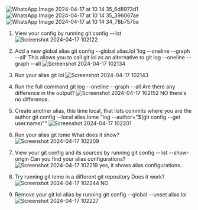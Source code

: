 ![WhatsApp Image 2024-04-17 at 10 14 35_6d8973d1](https://github.com/Sushantjha1236/22CSH-293-Group1-ST/assets/113833084/655dc479-8b67-4657-b77e-f50abe8b8e69)
![WhatsApp Image 2024-04-17 at 10 14 35_396067ae](https://github.com/Sushantjha1236/22CSH-293-Group1-ST/assets/113833084/eddfc09d-9896-4568-a30b-1afaa46ea746)
![WhatsApp Image 2024-04-17 at 10 14 34_78b7575e](https://github.com/Sushantjha1236/22CSH-293-Group1-ST/assets/113833084/14397b03-f104-4f43-a990-b98012368529)
1.	View your config by running git config --list
![Screenshot 2024-04-17 102122](https://github.com/Sushantjha1236/22CSH-293-Group1-ST/assets/113833084/523c8009-3502-43aa-b07f-2b5f00d356c3)

2.	Add a new global alias
git config --global alias.lol 'log --oneline --graph --all'
This allows you to call git lol as an alternative to git log --oneline --graph --all
![Screenshot 2024-04-17 102134](https://github.com/Sushantjha1236/22CSH-293-Group1-ST/assets/113833084/bea39306-61ad-4635-8bba-89a2747ed020)

3.	Run your alias git lol
   ![Screenshot 2024-04-17 102143](https://github.com/Sushantjha1236/22CSH-293-Group1-ST/assets/113833084/a880aa35-d67e-4e78-936e-8a5b721f8b54)

4.	Run the full command git log --oneline --graph --all
Are there any difference in the output?
![Screenshot 2024-04-17 102152](https://github.com/Sushantjha1236/22CSH-293-Group1-ST/assets/113833084/e280569b-3da7-4cc7-b236-286720bdafeb)
NO there's no difference.
5.	Create another alias, this time local, that lists commits where you are the author
git config --local alias.lome "log --author=\"$(git config --get user.name)\""
![Screenshot 2024-04-17 102201](https://github.com/Sushantjha1236/22CSH-293-Group1-ST/assets/113833084/6e94dfc7-d63b-42b6-99d1-f66d08a5467c)

6.	Run your alias git lome
What does it show?
![Screenshot 2024-04-17 102209](https://github.com/Sushantjha1236/22CSH-293-Group1-ST/assets/113833084/2c0a8c96-4e51-470a-8a15-e9bb547d0a28)

7.	View your git config and its sources by running git config --list --show-origin
Can you find your alias configurations?
![Screenshot 2024-04-17 102219](https://github.com/Sushantjha1236/22CSH-293-Group1-ST/assets/113833084/3ea3968e-bd32-4bcf-b53d-751ee574fe21)
yes, it shows alias configurations.
8.	Try running git lome in a different git repository
Does it work?
![Screenshot 2024-04-17 102244](https://github.com/Sushantjha1236/22CSH-293-Group1-ST/assets/113833084/c1b8e3e8-f27c-46c0-b5cd-2a2a44aaad8f)
NO
9.	Remove your git lol alias by running git config --global --unset alias.lol
![Screenshot 2024-04-17 102227](https://github.com/Sushantjha1236/22CSH-293-Group1-ST/assets/113833084/636efd67-87f0-4720-94c8-41acf433414e)

 
